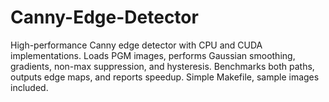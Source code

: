 # Canny-Edge-Detector
High-performance Canny edge detector with CPU and CUDA implementations. Loads PGM images, performs Gaussian smoothing, gradients, non-max suppression, and hysteresis. Benchmarks both paths, outputs edge maps, and reports speedup. Simple Makefile, sample images included.
